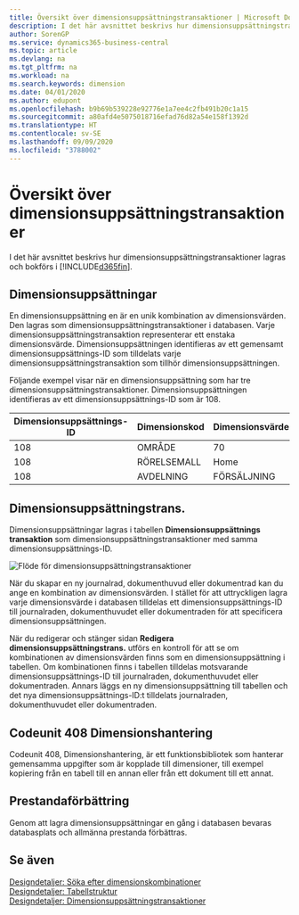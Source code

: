 ```yaml
---
title: Översikt över dimensionsuppsättningstransaktioner | Microsoft Docs
description: I det här avsnittet beskrivs hur dimensionsuppsättningstransaktioner lagras och bokförs i Dynamics 365.
author: SorenGP
ms.service: dynamics365-business-central
ms.topic: article
ms.devlang: na
ms.tgt_pltfrm: na
ms.workload: na
ms.search.keywords: dimension
ms.date: 04/01/2020
ms.author: edupont
ms.openlocfilehash: b9b69b539228e92776e1a7ee4c2fb491b20c1a15
ms.sourcegitcommit: a80afd4e5075018716efad76d82a54e158f1392d
ms.translationtype: HT
ms.contentlocale: sv-SE
ms.lasthandoff: 09/09/2020
ms.locfileid: "3788002"
---
```

# <a name="dimension-set-entries-overview"></a>Översikt över dimensionsuppsättningstransaktioner
I det här avsnittet beskrivs hur dimensionsuppsättningstransaktioner lagras och bokförs i [!INCLUDE[d365fin](includes/d365fin_md.md)].  

## <a name="dimension-sets"></a>Dimensionsuppsättningar  
En dimensionsuppsättning en är en unik kombination av dimensionsvärden. Den lagras som dimensionsuppsättningstransaktioner i databasen. Varje dimensionsuppsättningstransaktion representerar ett enstaka dimensionsvärde. Dimensionsuppsättningen identifieras av ett gemensamt dimensionsuppsättnings-ID som tilldelats varje dimensionsuppsättningstransaktion som tillhör dimensionsuppsättningen.  

Följande exempel visar när en dimensionsuppsättning som har tre dimensionsuppsättningstransaktioner. Dimensionsuppsättningen identifieras av ett dimensionsuppsättnings-ID som är 108.  

|Dimensionsuppsättnings-ID|Dimensionskod|Dimensionsvärdekod|Dimensionsvärdesnamn|  
|----------------------|--------------------|--------------------------|--------------------------|  
|108|OMRÅDE|70|Nordamerika|  
|108|RÖRELSEMALL|Home|Start|  
|108|AVDELNING|FÖRSÄLJNING|FÖRS|  

## <a name="dimension-set-entries"></a>Dimensionsuppsättningstrans.  
Dimensionsuppsättningar lagras i tabellen **Dimensionsuppsättnings transaktion** som dimensionsuppsättningstransaktioner med samma dimensionsuppsättnings-ID.  

![Flöde för dimensionsuppsättningstransaktioner](media/dimensionentrynav7.png "Flöde för dimensionsuppsättningstransaktioner")  

När du skapar en ny journalrad, dokumenthuvud eller dokumentrad kan du ange en kombination av dimensionsvärden. I stället för att uttryckligen lagra varje dimensionsvärde i databasen tilldelas ett dimensionsuppsättnings-ID till journalraden, dokumenthuvudet eller dokumentraden för att specificera dimensionsuppsättningen.  

När du redigerar och stänger sidan **Redigera dimensionsuppsättningstrans.** utförs en kontroll för att se om kombinationen av dimensionsvärden finns som en dimensionsuppsättning i tabellen. Om kombinationen finns i tabellen tilldelas motsvarande dimensionsuppsättnings-ID till journalraden, dokumenthuvudet eller dokumentraden. Annars läggs en ny dimensionsuppsättning till tabellen och det nya dimensionsuppsättnings-ID:t tilldelats journalraden, dokumenthuvudet eller dokumentraden.

## <a name="codeunit-408-dimension-management"></a>Codeunit 408 Dimensionshantering
Codeunit 408, Dimensionshantering, är ett funktionsbibliotek som hanterar gemensamma uppgifter som är kopplade till dimensioner, till exempel kopiering från en tabell till en annan eller från ett dokument till ett annat.

## <a name="performance-improvement"></a>Prestandaförbättring  
Genom att lagra dimensionsuppsättningar en gång i databasen bevaras databasplats och allmänna prestanda förbättras.  

## <a name="see-also"></a>Se även  
[Designdetaljer: Söka efter dimensionskombinationer](design-details-searching-for-dimension-combinations.md)   
[Designdetaljer: Tabellstruktur](design-details-table-structure.md)   
[Designdetaljer: Dimensionsuppsättningstransaktioner](design-details-dimension-set-entries.md)   
